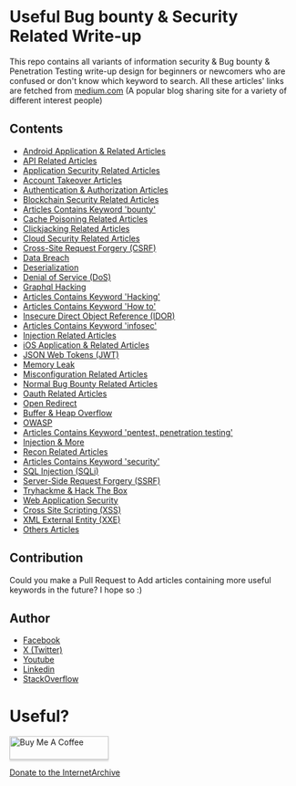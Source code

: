 # Useful Bug bounty & Security Related Write-up

This repo contains all variants of information security & Bug bounty & Penetration Testing write-up design for beginners or newcomers who are confused or don't know which keyword to search.
All these articles' links are fetched from [medium.com](https://medium.com/) (A popular blog sharing site for a variety of different interest people)

## Contents

- [Android Application & Related Articles](https://github.com/x1337loser/bug-bounty-writeup/blob/main/src/android-app.md)
- [API Related Articles](https://github.com/x1337loser/bug-bounty-writeup/blob/main/src/api.md)
- [Application Security Related Articles](https://github.com/x1337loser/bug-bounty-writeup/blob/main/src/application-security.md)
- [Account Takeover Articles](https://github.com/x1337loser/bug-bounty-writeup/blob/main/src/ato.md)
- [Authentication & Authorization Articles](https://github.com/x1337loser/bug-bounty-writeup/blob/main/src/auth-n-auth.md)
- [Blockchain Security Related Articles](https://github.com/x1337loser/bug-bounty-writeup/blob/main/src/blockchain.md)
- [Articles Contains Keyword 'bounty'](https://github.com/x1337loser/bug-bounty-writeup/blob/main/src/bounty.md)
- [Cache Poisoning Related Articles](https://github.com/x1337loser/bug-bounty-writeup/blob/main/src/cache-poisoning.md)
- [Clickjacking Related Articles](https://github.com/x1337loser/bug-bounty-writeup/blob/main/src/clickjacking.md)
- [Cloud Security Related Articles](https://github.com/x1337loser/bug-bounty-writeup/blob/main/src/cloud-security.md)
- [Cross-Site Request Forgery (CSRF)](https://github.com/x1337loser/bug-bounty-writeup/blob/main/src/csrf.md)
- [Data Breach](https://github.com/x1337loser/bug-bounty-writeup/blob/main/src/data-breach.md)
- [Deserialization](https://github.com/x1337loser/bug-bounty-writeup/blob/main/src/deserialize.md)
- [Denial of Service (DoS)](https://github.com/x1337loser/bug-bounty-writeup/blob/main/src/dos.md)
- [Graphql Hacking](https://github.com/x1337loser/bug-bounty-writeup/blob/main/src/graphql.md)
- [Articles Contains Keyword 'Hacking'](https://github.com/x1337loser/bug-bounty-writeup/blob/main/src/hacking-keyword.md)
- [Articles Contains Keyword 'How to'](https://github.com/x1337loser/bug-bounty-writeup/blob/main/src/how-to.md)
- [Insecure Direct Object Reference (IDOR)](https://github.com/x1337loser/bug-bounty-writeup/blob/main/src/idor.md)
- [Articles Contains Keyword 'infosec'](https://github.com/x1337loser/bug-bounty-writeup/blob/main/src/info-keword.md)
- [Injection Related Articles](https://github.com/x1337loser/bug-bounty-writeup/blob/main/src/injection.md)
- [iOS Application & Related Articles](https://github.com/x1337loser/bug-bounty-writeup/blob/main/src/ios.md)
- [JSON Web Tokens (JWT)](https://github.com/x1337loser/bug-bounty-writeup/blob/main/src/jwt-security.md)
- [Memory Leak](https://github.com/x1337loser/bug-bounty-writeup/blob/main/src/memory-leak.md)
- [Misconfiguration Related Articles](https://github.com/x1337loser/bug-bounty-writeup/blob/main/src/misconfig.md)
- [Normal Bug Bounty Related Articles](https://github.com/x1337loser/bug-bounty-writeup/blob/main/src/normal-bb-writeup.md)
- [Oauth Related Articles](https://github.com/x1337loser/bug-bounty-writeup/blob/main/src/oauth.md)
- [Open Redirect](https://github.com/x1337loser/bug-bounty-writeup/blob/main/src/open-redirect.md)
- [Buffer & Heap Overflow](https://github.com/x1337loser/bug-bounty-writeup/blob/main/src/overflow-issue.md)
- [OWASP](https://github.com/x1337loser/bug-bounty-writeup/blob/main/src/owasp.md)
- [Articles Contains Keyword 'pentest, penetration testing'](https://github.com/x1337loser/bug-bounty-writeup/blob/main/src/pentest.md)
- [Injection & More](https://github.com/x1337loser/bug-bounty-writeup/blob/main/src/rce-n-injection.md)
- [Recon Related Articles](https://github.com/x1337loser/bug-bounty-writeup/blob/main/src/recon.md)
- [Articles Contains Keyword 'security'](https://github.com/x1337loser/bug-bounty-writeup/blob/main/src/security-keyword.md)
- [SQL Injection (SQLi)](https://github.com/x1337loser/bug-bounty-writeup/blob/main/src/sqli.md)
- [Server-Side Request Forgery (SSRF)](https://github.com/x1337loser/bug-bounty-writeup/blob/main/src/ssrf.md)
- [Tryhackme & Hack The Box](https://github.com/x1337loser/bug-bounty-writeup/blob/main/src/tryhackme-htb.md)
- [Web Application Security](https://github.com/x1337loser/bug-bounty-writeup/blob/main/src/webapp-security.md)
- [Cross Site Scripting (XSS)](https://github.com/x1337loser/bug-bounty-writeup/blob/main/src/xss.md)
- [XML External Entity (XXE)](https://github.com/x1337loser/bug-bounty-writeup/blob/main/src/xxe.md)
- [Others Articles](https://github.com/x1337loser/bug-bounty-writeup/blob/main/src/others.md)


## Contribution

Could you make a Pull Request to Add articles containing more useful keywords in the future? I hope so :)

## Author

- [Facebook](https://www.facebook.com/x1337loser)
- [X (Twitter)](https://x.com/x1337loser)
- [Youtube](https://www.youtube.com/@x1337loser)
- [Linkedin](https://www.linkedin.com/in/x1337loser/)
- [StackOverflow](https://stackoverflow.com/users/27427757/x1337loser)

# Useful?

<a href="https://buymeacoff.ee/x1337loser" target="_blank"><img src="https://www.buymeacoffee.com/assets/img/custom_images/orange_img.png" alt="Buy Me A Coffee" style="height: 41px !important;width: 174px !important;box-shadow: 0px 3px 2px 0px rgba(190, 190, 190, 0.5) !important;-webkit-box-shadow: 0px 3px 2px 0px rgba(190, 190, 190, 0.5) !important;" ></a>

<a href="https://archive.org/donate">Donate to the InternetArchive</a>
